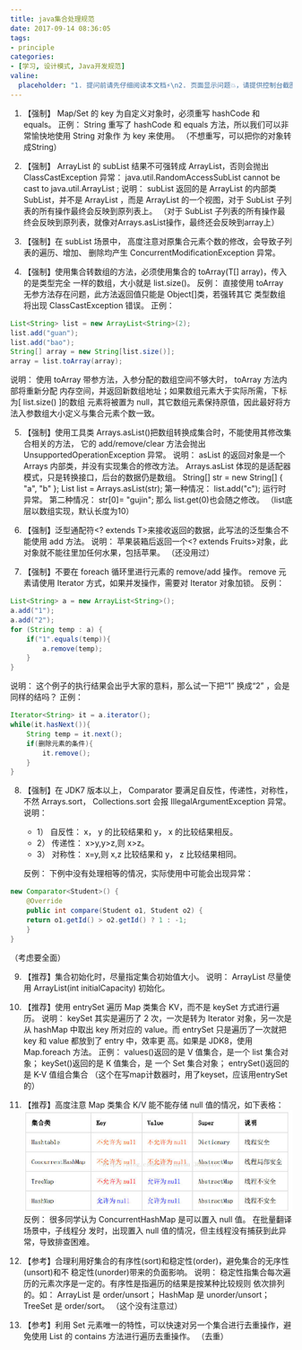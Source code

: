 ```yaml
---
title: java集合处理规范
date: 2017-09-14 08:36:05
tags:
- principle
categories:
- [学习, 设计模式, Java开发规范]
valine:
  placeholder: "1. 提问前请先仔细阅读本文档⚡\n2. 页面显示问题💥，请提供控制台截图📸或者您的测试网址\n3. 其他任何报错💣，请提供详细描述和截图📸，祝食用愉快💪"
---
```


1. 【强制】 Map/Set 的 key 为自定义对象时，必须重写 hashCode 和 equals。
   正例： String 重写了 hashCode 和 equals 方法，所以我们可以非常愉快地使用 String 对象作
   为 key 来使用。
   （不想重写，可以把你的对象转成String）

2. 【强制】 ArrayList 的 subList 结果不可强转成 ArrayList，否则会抛出 ClassCastException
   异常： java.util.RandomAccessSubList cannot be cast to java.util.ArrayList ;
   说明： subList 返回的是 ArrayList 的内部类 SubList，并不是 ArrayList ，而是 ArrayList
   的一个视图，对于 SubList 子列表的所有操作最终会反映到原列表上。
   （对于 SubList 子列表的所有操作最终会反映到原列表，就像对Arrays.asList操作，最终还会反映到array上）

3. 【强制】在 subList 场景中， 高度注意对原集合元素个数的修改，会导致子列表的遍历、增加、
   删除均产生 ConcurrentModificationException 异常。

4. 【强制】使用集合转数组的方法，必须使用集合的 toArray(T[] array)，传入的是类型完全
   一样的数组，大小就是 list.size()。
   反例： 直接使用 toArray 无参方法存在问题，此方法返回值只能是 Object[]类，若强转其它
   类型数组将出现 ClassCastException 错误。
   正例：
```java
List<String> list = new ArrayList<String>(2);
list.add("guan");
list.add("bao");
String[] array = new String[list.size()];
array = list.toArray(array);
```
说明： 使用 toArray 带参方法，入参分配的数组空间不够大时， toArray 方法内部将重新分配
内存空间，并返回新数组地址；如果数组元素大于实际所需，下标为[ list.size() ]的数组
元素将被置为 null，其它数组元素保持原值，因此最好将方法入参数组大小定义与集合元素个数一致。

5. 【强制】使用工具类 Arrays.asList()把数组转换成集合时，不能使用其修改集合相关的方法，
   它的 add/remove/clear 方法会抛出 UnsupportedOperationException 异常。
   说明： asList 的返回对象是一个 Arrays 内部类，并没有实现集合的修改方法。 Arrays.asList
   体现的是适配器模式，只是转换接口，后台的数据仍是数组。
   String[] str = new String[] { "a", "b" };
   List list = Arrays.asList(str);
   第一种情况： list.add("c"); 运行时异常。
   第二种情况： str[0]= "gujin"; 那么 list.get(0)也会随之修改。
（list底层以数组实现，默认长度为10）

6. 【强制】泛型通配符<? extends T>来接收返回的数据，此写法的泛型集合不能使用 add 方法。
   说明： 苹果装箱后返回一个<? extends Fruits>对象，此对象就不能往里加任何水果，包括苹果。
   （还没用过）

7. 【强制】不要在 foreach 循环里进行元素的 remove/add 操作。 remove 元素请使用 Iterator
   方式，如果并发操作，需要对 Iterator 对象加锁。
   反例：
```java
List<String> a = new ArrayList<String>();
a.add("1");
a.add("2");
for (String temp : a) {
    if("1".equals(temp)){
        a.remove(temp);
    }
}
```
说明： 这个例子的执行结果会出乎大家的意料，那么试一下把“1” 换成“2” ，会是同样的结吗？
正例：
```java
Iterator<String> it = a.iterator();
while(it.hasNext()){
    String temp = it.next();
    if(删除元素的条件){
        it.remove();
    }
}
```

8. 【强制】在 JDK7 版本以上， Comparator 要满足自反性，传递性，对称性，不然 Arrays.sort，
   Collections.sort 会报 IllegalArgumentException 异常。
   说明：
   - 1） 自反性： x， y 的比较结果和 y， x 的比较结果相反。
   - 2） 传递性： x>y,y>z,则 x>z。
   - 3） 对称性： x=y,则 x,z 比较结果和 y， z 比较结果相同。

   反例： 下例中没有处理相等的情况，实际使用中可能会出现异常：
```java
new Comparator<Student>() {
    @Override
    public int compare(Student o1, Student o2) {
    return o1.getId() > o2.getId() ? 1 : -1;
    }
}
```
（考虑要全面）

9. 【推荐】集合初始化时，尽量指定集合初始值大小。
   说明： ArrayList 尽量使用 ArrayList(int initialCapacity) 初始化。

10. 【推荐】使用 entrySet 遍历 Map 类集合 KV，而不是 keySet 方式进行遍历。
说明： keySet 其实是遍历了 2 次，一次是转为 Iterator 对象，另一次是从 hashMap 中取出 key
所对应的 value。而 entrySet 只是遍历了一次就把 key 和 value 都放到了 entry 中，效率更
高。如果是 JDK8，使用 Map.foreach 方法。
正例： values()返回的是 V 值集合，是一个 list 集合对象； keySet()返回的是 K 值集合，是
一个 Set 集合对象； entrySet()返回的是 K-V 值组合集合
（这个在写map计数器时，用了keyset，应该用entrySet的）

11. 【推荐】高度注意 Map 类集合 K/V 能不能存储 null 值的情况，如下表格：
![](../../../../images/javarule01.jpg)
    反例： 很多同学认为 ConcurrentHashMap 是可以置入 null 值。 在批量翻译场景中，子线程分
    发时，出现置入 null 值的情况，但主线程没有捕获到此异常，导致排查困难。

12. 【参考】合理利用好集合的有序性(sort)和稳定性(order)，避免集合的无序性(unsort)和不
稳定性(unorder)带来的负面影响。
说明： 稳定性指集合每次遍历的元素次序是一定的。有序性是指遍历的结果是按某种比较规则
依次排列的。如： ArrayList 是 order/unsort； HashMap 是 unorder/unsort； TreeSet 是
order/sort。
（这个没有注意过）

13. 【参考】利用 Set 元素唯一的特性，可以快速对另一个集合进行去重操作，避免使用 List 的
contains 方法进行遍历去重操作。
（去重）
